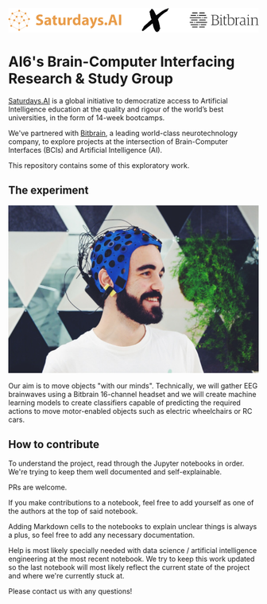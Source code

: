 ![Bitbrain x Saturdays.AI](/assets/bitbrain-x-ai-saturdays-madrid.png)

# AI6's Brain-Computer Interfacing Research & Study Group

[Saturdays.AI](https://saturdays.ai) is a global initiative to democratize access to Artificial Intelligence education at the quality and rigour of the world’s best universities, in the form of 14-week bootcamps.

We've partnered with [Bitbrain](https://bitbrain.com), a leading world-class neurotechnology company, to explore projects at the intersection of Brain-Computer Interfaces (BCIs) and Artificial Intelligence (AI).

This repository contains some of this exploratory work.

## The experiment

![Javi Rameerez wearing a Bitbrain's 16-ch EEG BCI headset](/assets/javi-rameerez-eeg-bci-headset.jpg)

Our aim is to move objects "with our minds". Technically, we will gather EEG brainwaves using a Bitbrain 16-channel headset and we will create machine learning models to create classifiers capable of predicting the required actions to move motor-enabled objects such as electric wheelchairs or RC cars.

## How to contribute

To understand the project, read through the Jupyter notebooks in order. We're trying to keep them well documented and self-explainable.

PRs are welcome.

If you make contributions to a notebook, feel free to add yourself as one of the authors at the top of said notebook.

Adding Markdown cells to the notebooks to explain unclear things is always a plus, so feel free to add any necessary documentation.

Help is most likely specially needed with data science / artificial intelligence engineering at the most recent notebook. We try to keep this work updated so the last notebook will most likely reflect the current state of the project and where we're currently stuck at.

Please contact us with any questions!
